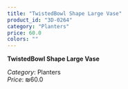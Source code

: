 ```yaml
---
title: "TwistedBowl Shape Large Vase"
product_id: "3D-0264"
category: "Planters"
price: 60.0
colors: ""
---
```


**TwistedBowl Shape Large Vase**

*Category*: Planters  
*Price*: ₪60.0


